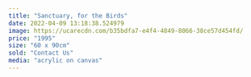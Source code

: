 ```yaml
---
title: "Sanctuary, for the Birds"
date: 2022-04-09 13:18:38.524979
image: https://ucarecdn.com/b35bdfa7-e4f4-4849-8066-38ce57d454fd/
price: "1995"
size: "60 x 90cm"
sold: "Contact Us"
media: "acrylic on canvas"
---
```


